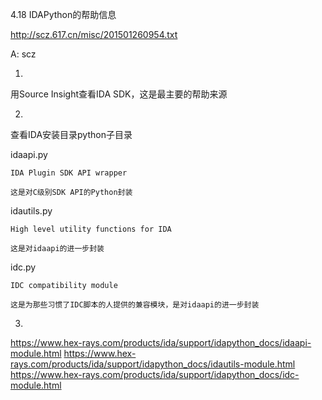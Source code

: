 4.18 IDAPython的帮助信息

http://scz.617.cn/misc/201501260954.txt

A: scz

1)

用Source Insight查看IDA SDK，这是最主要的帮助来源

2)

查看IDA安装目录python子目录

idaapi.py

    IDA Plugin SDK API wrapper

    这是对C级别SDK API的Python封装

idautils.py

    High level utility functions for IDA

    这是对idaapi的进一步封装

idc.py

    IDC compatibility module

    这是为那些习惯了IDC脚本的人提供的兼容模块，是对idaapi的进一步封装

3)

https://www.hex-rays.com/products/ida/support/idapython_docs/idaapi-module.html
https://www.hex-rays.com/products/ida/support/idapython_docs/idautils-module.html
https://www.hex-rays.com/products/ida/support/idapython_docs/idc-module.html

